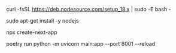 curl -fsSL https://deb.nodesource.com/setup_18.x | sudo -E bash -

sudo apt-get install -y nodejs

npx create-next-app

poetry run python -m uvicorn main:app --port 8001 --reload